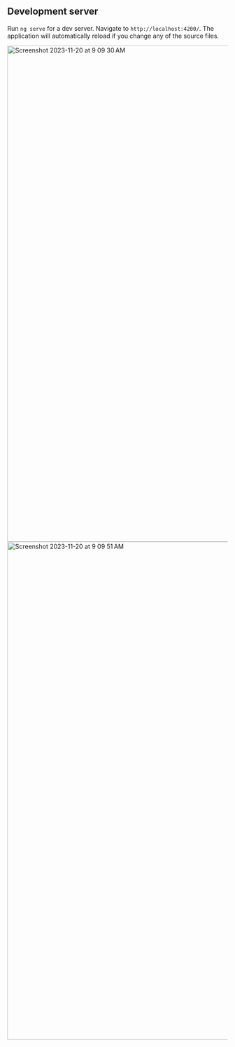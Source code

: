 
## Development server

Run `ng serve` for a dev server. Navigate to `http://localhost:4200/`. The application will automatically reload if you change any of the source files.

<img width="1135" alt="Screenshot 2023-11-20 at 9 09 30 AM" src="https://github.com/SomilKSharma/to-do/assets/120346284/8e3b824f-3757-40fd-9789-2fc328d5ccdf">
<img width="1139" alt="Screenshot 2023-11-20 at 9 09 51 AM" src="https://github.com/SomilKSharma/to-do/assets/120346284/98c43b14-925d-49e5-b7dd-36019a4cb520">
